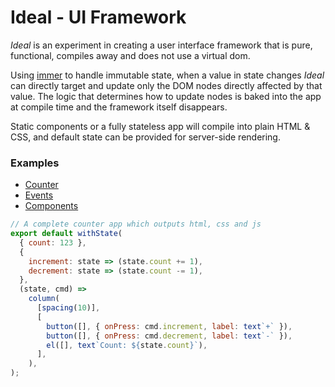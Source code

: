 # Ideal - UI Framework

_Ideal_ is an experiment in creating a user interface framework that is pure, functional, compiles away and does not use a virtual dom.

Using [immer](https://immerjs.github.io/immer) to handle immutable state, when a value in state changes _Ideal_ can directly target and update only the DOM nodes directly affected by that value. The logic that determines how to update nodes is baked into the app at compile time and the framework itself disappears.

Static components or a fully stateless app will compile into plain HTML & CSS, and default state can be provided for server-side rendering.

### Examples

- [Counter](examples/counter/counter.js)
- [Events](examples/events/events.js)
- [Components](examples/components/components.js)

```js
// A complete counter app which outputs html, css and js
export default withState(
  { count: 123 },
  {
    increment: state => (state.count += 1),
    decrement: state => (state.count -= 1),
  },
  (state, cmd) =>
    column(
      [spacing(10)],
      [
        button([], { onPress: cmd.increment, label: text`+` }),
        button([], { onPress: cmd.decrement, label: text`-` }),
        el([], text`Count: ${state.count}`),
      ],
    ),
);
```
